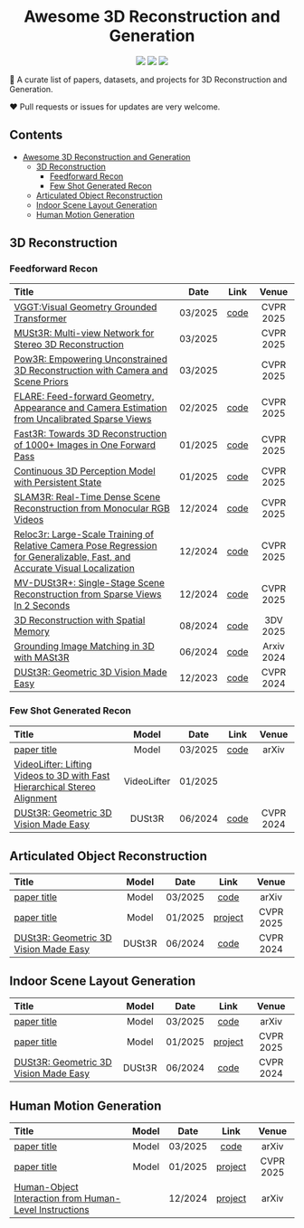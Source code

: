 <h1 align="center">Awesome 3D Reconstruction and Generation</h1>

<p align="center">
    <a href="" alt="">
        <img src="https://img.shields.io/github/commit-activity/m/polysummit/awesome-3d-reconstruction-and-generation?colorB=b74e45" /></a>
    <a href="" alt="">
        <img src="https://img.shields.io/github/last-commit/polysummit/awesome-3d-reconstruction-and-generation?colorB=54b345" /></a>
    <a href="" alt="">
        <img src="https://visitor-badge.laobi.icu/badge?page_id=polysummit.awesome-3d-reconstruction-and-generation?style=flat-square" /></a>
</p>

🌟 A curate list of papers, datasets, and projects for 3D Reconstruction and Generation.

:heart: Pull requests or issues for updates are very welcome.

## Contents
- [Awesome 3D Reconstruction and Generation](#awesome-3d-reconstruction-and-generation)
  - [3D Reconstruction](#reconstruction)
    - [Feedforward Recon](#reconstruction-class1)
    - [Few Shot Generated Recon](#reconstruction-class2)
  - [Articulated Object Reconstruction](#articulate)
  - [Indoor Scene Layout Generation](#layout)
  - [Human Motion Generation](#human-motion)


## <span id="reconstruction">3D Reconstruction</span>

### <span id="reconstruction-class1">Feedforward Recon</span>
| Title                                                        | Date   |                             Link                             | Venue |
| :----------------------------------------------------------- | :-----: | :----------------------------------------------------------: | :---: |
| [VGGT:Visual Geometry Grounded Transformer](https://arxiv.org/pdf/2503.11651) |  03/2025 | [code](https://github.com/facebookresearch/vggt) | CVPR 2025 |
| [MUSt3R: Multi-view Network for Stereo 3D Reconstruction](https://www.arxiv.org/abs/2503.01661) |  03/2025 |  | CVPR 2025 |
| [Pow3R: Empowering Unconstrained 3D Reconstruction with Camera and Scene Priors](https://arxiv.org/abs/2503.17316) |  03/2025 |  | CVPR 2025 |
| [FLARE: Feed-forward Geometry, Appearance and Camera Estimation from Uncalibrated Sparse Views](https://arxiv.org/pdf/2502.12138) |  02/2025 | [code](https://github.com/ant-research/FLARE) | CVPR 2025 |
| [Fast3R: Towards 3D Reconstruction of 1000+ Images in One Forward Pass](https://arxiv.org/abs/2501.13928) |  01/2025 | [code](https://github.com/facebookresearch/fast3r) | CVPR 2025 |
| [Continuous 3D Perception Model with Persistent State](https://arxiv.org/pdf/2501.12387) |  01/2025 | [code](https://github.com/CUT3R/CUT3R) | CVPR 2025 |
| [SLAM3R: Real-Time Dense Scene Reconstruction from Monocular RGB Videos](https://arxiv.org/pdf/2412.09401) |  12/2024 | [code](https://github.com/PKU-VCL-3DV/SLAM3R) | CVPR 2025 |
| [Reloc3r: Large-Scale Training of Relative Camera Pose Regression for Generalizable, Fast, and Accurate Visual Localization](https://arxiv.org/pdf/2412.08376) |  12/2024 | [code](https://github.com/ffrivera0/reloc3r) | CVPR 2025 |
| [MV-DUSt3R+: Single-Stage Scene Reconstruction from Sparse Views In 2 Seconds](https://arxiv.org/pdf/2412.06974) | 12/2024 | [code](https://github.com/facebookresearch/mvdust3r) | CVPR 2025 |
| [3D Reconstruction with Spatial Memory](https://arxiv.org/abs/2408.16061) | 08/2024 |  [code](https://github.com/HengyiWang/spann3r)  | 3DV 2025 |
| [Grounding Image Matching in 3D with MASt3R](https://arxiv.org/abs/2406.09756) | 06/2024 |  [code](https://github.com/naver/mast3r)  | Arxiv 2024 |
| [DUSt3R: Geometric 3D Vision Made Easy](https://arxiv.org/pdf/2312.14132) | 12/2023 |  [code](https://github.com/naver/dust3r)  | CVPR 2024 |

### <span id="reconstruction-class2">Few Shot Generated Recon</span>
| Title                                                        | Model | Date   |                             Link                             | Venue |
| :----------------------------------------------------------- | :-----: | :-----: | :----------------------------------------------------------: | :---: |
| [paper title](link) | Model | 03/2025 |  [code](link)  | arXiv |
| [VideoLifter: Lifting Videos to 3D with Fast Hierarchical Stereo Alignment](https://arxiv.org/pdf/2501.01949) | VideoLifter | 01/2025 |  |  |
| [DUSt3R: Geometric 3D Vision Made Easy](https://arxiv.org/pdf/2312.14132) | DUSt3R | 06/2024 |  [code](https://github.com/naver/dust3r)  | CVPR 2024 |

## <span id="articulate">Articulated Object Reconstruction</span>
| Title                                                        | Model | Date   |                             Link                             | Venue |
| :----------------------------------------------------------- | :-----: | :-----: | :----------------------------------------------------------: | :---: |
| [paper title](link) | Model | 03/2025 |  [code](link)  | arXiv |
| [paper title](link) | Model | 01/2025 |  [project](link)  | CVPR 2025 |
| [DUSt3R: Geometric 3D Vision Made Easy](https://arxiv.org/pdf/2312.14132) | DUSt3R | 06/2024 |  [code](https://github.com/naver/dust3r)  | CVPR 2024 |

## <span id="layout">Indoor Scene Layout Generation</span>
| Title                                                        | Model | Date   |                             Link                             | Venue |
| :----------------------------------------------------------- | :-----: | :-----: | :----------------------------------------------------------: | :---: |
| [paper title](link) | Model | 03/2025 |  [code](link)  | arXiv |
| [paper title](link) | Model | 01/2025 |  [project](link)  | CVPR 2025 |
| [DUSt3R: Geometric 3D Vision Made Easy](https://arxiv.org/pdf/2312.14132) | DUSt3R | 06/2024 |  [code](https://github.com/naver/dust3r)  | CVPR 2024 |

## <span id="human-motion">Human Motion Generation</span>
| Title                                                        | Model | Date   |                             Link                             | Venue |
| :----------------------------------------------------------- | :-----: | :-----: | :----------------------------------------------------------: | :---: |
| [paper title](link) | Model | 03/2025 |  [code](link)  | arXiv |
| [paper title](link) | Model | 01/2025 |  [project](link)  | CVPR 2025 |
| [Human-Object Interaction from Human-Level Instructions](https://arxiv.org/pdf/2406.17840) |  | 12/2024 |  [project](https://hoifhli.github.io/)  | arXiv |
